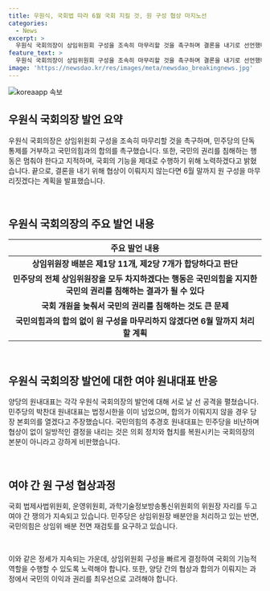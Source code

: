 ```yaml
---
title: 우원식, 국회법 따라 6월 국회 지킬 것, 원 구성 협상 마지노선
categories:
  - News
excerpt: >
  우원식 국회의장이 상임위원회 구성을 조속히 마무리할 것을 촉구하며 결론을 내기로 선언했다. 국민의힘과 민주당은 원 구성을 놓고 강한 입장을 보이며 양당 간 공방이 이어졌고, 국회의장은 협상이 될 때까지 기다리지 않고 6월 말까지 원 구성을 마무리할 계획이라고 밝혔다. 또한, 양당의 회동에서는 날 선 공격만 주고 받아 상황이 긴장되고 있다.
feature_text: >
  우원식 국회의장이 상임위원회 구성을 조속히 마무리할 것을 촉구하며 결론을 내기로 선언했다. 국민의힘과 민주당은 원 구성을 놓고 강한 입장을 보이며 양당 간 공방이 이어졌고, 국회의장은 협상이 될 때까지 기다리지 않고 6월 말까지 원 구성을 마무리할 계획이라고 밝혔다. 또한, 양당의 회동에서는 날 선 공격만 주고 받아 상황이 긴장되고 있다.
image: 'https://newsdao.kr/res/images/meta/newsdao_breakingnews.jpg'
---
```


<p><img src="https://newsdao.kr/res/images/meta/newsdao_breakingnews.jpg" alt="koreaapp 속보" /></p>

<h2 data-ke-size="size26">우원식 국회의장 발언 요약</h2>

<p>우원식 국회의장은 상임위원회 구성을 조속히 마무리할 것을 촉구하며, 민주당의 단독 통제를 거부하고 국민의힘과의 합의를 촉구했습니다. 또한, 국민의 권리를 침해하는 행동은 멈춰야 한다고 지적하며, 국회의 기능을 제대로 수행하기 위해 노력하겠다고 밝혔습니다. 끝으로, 결론을 내기 위해 협상이 이뤄지지 않는다면 6월 말까지 원 구성을 마무리짓겠다는 계획을 발표했습니다.</p>

<p data-ke-size="size16">&nbsp;</p>

<h2 data-ke-size="size26">우원식 국회의장의 주요 발언 내용</h2>

<table>
    <thead>
        <tr>
            <th scope="col">주요 발언 내용</th>
        </tr>
    </thead>
    <tbody>
        <tr>
            <td style="text-align: center; height: 17px;"><b>상임위원장 배분은 제1당 11개, 제2당 7개가 합당하다고 판단</b></td>
        </tr>
        <tr>
            <td style="text-align: center; height: 17px;"><b>민주당의 전체 상임위원장을 모두 차지하겠다는 행동은 국민의힘을 지지한 국민의 권리를 침해하는 결과가 될 수 있다</b></td>
        </tr>
        <tr>
            <td style="text-align: center; height: 17px;"><b>국회 개원을 늦춰서 국민의 권리를 침해하는 것도 큰 문제</b></td>
        </tr>
        <tr>
            <td style="text-align: center; height: 17px;"><b>국민의힘과의 합의 없이 원 구성을 마무리하지 않겠다면 6월 말까지 처리할 계획</b></td>
        </tr>
    </tbody>
</table>

<p data-ke-size="size16">&nbsp;</p>

<h2 data-ke-size="size26">우원식 국회의장 발언에 대한 여야 원내대표 반응</h2>

<p>양당의 원내대표는 각각 우원식 국회의장의 발언에 대해 서로 날 선 공격을 펼쳤습니다. 민주당의 박찬대 원내대표는 법정시한을 이미 넘었으며, 합의가 이뤄지지 않을 경우 당장 본회의를 열겠다고 주장했습니다. 국민의힘의 추경호 원내대표는 민주당을 비난하며 협상이 없이 일방적인 결정을 내리는 것은 의회 정치와 협치를 복원시키는 국회의장의 본분이 아니라고 강하게 비판했습니다.</p>

<p data-ke-size="size16">&nbsp;</p>

<h2 data-ke-size="size26">여야 간 원 구성 협상과정</h2>

<p>국회 법제사법위원회, 운영위원회, 과학기술정보방송통신위원회의 위원장 자리를 두고 여야 간 쟁의가 지속되고 있습니다. 민주당은 상임위원장 배분안을 처리하고 있는 반면, 국민의힘은 상임위 배분 전면 재검토를 요구하고 있습니다.</p>

<p data-ke-size="size16">&nbsp;</p>

<p>이와 같은 정세가 지속되는 가운데, 상임위원회 구성을 빠르게 결정하여 국회의 기능적 역할을 수행할 수 있도록 노력해야 합니다. 또한, 양당 간의 협상과 합의가 이뤄지는 과정에서 국민의 이익과 권리를 최우선으로 고려해야 합니다.</p>

<p data-ke-size="size16">&nbsp;</p>

